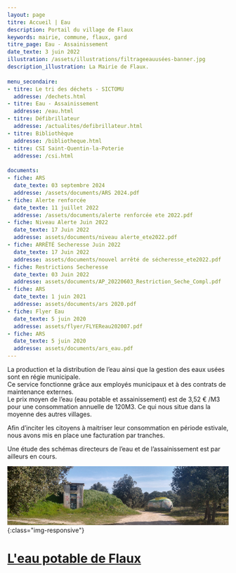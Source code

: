 ```yaml
---
layout: page
titre: Accueil | Eau
description: Portail du village de Flaux
keywords: mairie, commune, flaux, gard
titre_page: Eau - Assainissement
date_texte: 3 juin 2022
illustration: /assets/illustrations/filtrageeauusées-banner.jpg
description_illustration: La Mairie de Flaux.

menu_secondaire:
- titre: Le tri des déchets - SICTOMU
  addresse: /dechets.html
- titre: Eau - Assainissement
  addresse: /eau.html
- titre: Défibrillateur
  addresse: /actualites/defibrillateur.html
- titre: Bibliothèque
  addresse: /bibliotheque.html
- titre: CSI Saint-Quentin-la-Poterie
  addresse: /csi.html
  
documents:
- fiche: ARS
  date_texte: 03 septembre 2024
  addresse: /assets/documents/ARS 2024.pdf
- fiche: Alerte renforcée
  date_texte: 11 juillet 2022
  addresse: /assets/documents/alerte renforcée ete 2022.pdf
- fiche: Niveau Alerte Juin 2022
  date_texte: 17 Juin 2022
  addresse: assets/documents/niveau alerte_ete2022.pdf
- fiche: ARRÊTÉ Secheresse Juin 2022
  date_texte: 17 Juin 2022
  addresse: assets/documents/nouvel arrêté de sécheresse_ete2022.pdf
- fiche: Restrictions Secheresse
  date_texte: 03 Juin 2022
  addresse: assets/documents/AP_20220603_Restriction_Seche_Compl.pdf
- fiche: ARS
  date_texte: 1 juin 2021
  addresse: assets/documents/ars 2020.pdf
- fiche: Flyer Eau
  date_texte: 5 juin 2020
  addresse: assets/flyer/FLYEReau202007.pdf
- fiche: ARS
  date_texte: 5 juin 2020
  addresse: assets/documents/ars_eau.pdf
---
```


La production et la distribution de l’eau ainsi que la gestion des eaux usées sont en régie municipale.<br>
Ce service fonctionne grâce aux employés municipaux et à des contrats de maintenance externes.<br>
Le prix moyen de l’eau (eau potable et assainissement) est de 3,52 € /M3 pour une consommation annuelle de 120M3. Ce qui nous situe dans la moyenne des autres villages. <br>

Afin d’inciter les citoyens à maitriser leur consommation en période estivale, nous avons mis en place une facturation par tranches. <br>

Une étude des schémas directeurs de l’eau et de l’assainissement est par ailleurs en cours. <br>

![Chateau d'eau de Flaux](/assets/illustrations/chateaueau-banner.jpg){:class="img-responsive"}

# [L'eau potable de Flaux](http://www.services.eaufrance.fr/donnees/commune/30110/2019)

